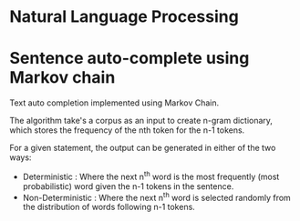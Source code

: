 # Natural Language Processing 
# Sentence auto-complete using Markov chain

Text auto completion implemented using Markov Chain. 

The algorithm take's a corpus as an input to create n-gram dictionary, which stores the frequency of the nth token for the n-1 tokens. 

For a given statement, the output can be generated in either of the two ways:

* Deterministic : Where the next n<sup>th</sup> word is the most frequently (most probabilistic) word given the n-1 tokens in the sentence.
* Non-Deterministic : Where the next n<sup>th</sup> word is selected randomly from the distribution of words following n-1 tokens.
